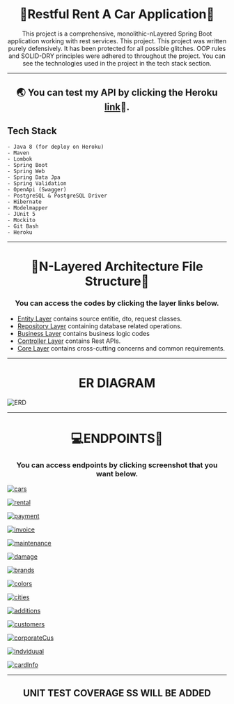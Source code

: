 <h1 align='center'>🚗<strong>Restful Rent A Car Application</strong>🚗</h1>

<p align='center'> 
   This project is a comprehensive, monolithic-nLayered Spring Boot application working with rest services. This project. This project was written purely defensively. It has been protected for all possible glitches. OOP rules and SOLID-DRY principles were adhered to throughout the project. You can see the technologies used in the project in the tech stack section.
</p>

<hr></hr>

<h2 align='center'>🌏 You can test my API by clicking the Heroku <a href="https://rent-a-car-application.herokuapp.com/swagger-ui/index.html">link</a>🔗.</h2>

## Tech Stack
```
- Java 8 (for deploy on Heroku)
- Maven
- Lombok
- Spring Boot
- Spring Web
- Spring Data Jpa
- Spring Validation
- OpenApi (Swagger)
- PostgreSQL & PostgreSQL Driver
- Hibernate
- Modelmapper
- JUnit 5
- Mockito
- Git Bash
- Heroku
```
---

<h1 align='center'>📂N-Layered Architecture File Structure🧱</h1>
<h3 align = 'center'><strong>You can access the codes by clicking the layer links below.</strong></h3>

<ul><li><a href="https://github.com/hzyazilimci/rentACar-App/tree/master/src/main/java/com/turkcell/rentACar/entities">Entity Layer</a> contains source entitie, dto, request classes.</li>
      <li><a href="https://github.com/hzyazilimci/rentACar-App/tree/master/src/main/java/com/turkcell/rentACar/dataAccess">Repository Layer</a> containing database related operations.</li>
      <li><a href="https://github.com/hzyazilimci/rentACar-App/tree/master/src/main/java/com/turkcell/rentACar/business">Business Layer</a> contains business logic codes</li>
       <li><a href="https://github.com/hzyazilimci/rentACar-App/tree/master/src/main/java/com/turkcell/rentACar/api">Controller Layer</a> contains Rest APIs.</li>
       <li><a href="https://github.com/hzyazilimci/rentACar-App/tree/master/src/main/java/com/turkcell/rentACar/core">Core Layer</a> contains cross-cutting concerns and common requirements.</li>
</ul>

---

<h1 align='center'>ER DIAGRAM</h1>

![ERD](https://user-images.githubusercontent.com/83385573/171025062-e2f9d4b9-5bc4-431c-894e-bda1e417ea9d.JPG)

---

<h1 align='center'>💻ENDPOINTS📱</h1>
<h3 align = 'center'><strong>You can access endpoints by clicking screenshot that you want below.</strong></h3>

<a href="https://github.com/hzyazilimci/rentACar-App/blob/master/src/main/java/com/turkcell/rentACar/api/controllers/CarsController.java">![cars](https://user-images.githubusercontent.com/83385573/171030427-6bce88f2-afcf-404c-8c56-f2dc4b2cbe72.JPG)</a>

<a href="https://github.com/hzyazilimci/rentACar-App/blob/master/src/main/java/com/turkcell/rentACar/api/controllers/RentalsController.java">![rental](https://user-images.githubusercontent.com/83385573/171030578-3421803a-2a7f-4f17-91dc-1aca3de7b33f.JPG)</a>

<a href="https://github.com/hzyazilimci/rentACar-App/blob/master/src/main/java/com/turkcell/rentACar/api/controllers/PaymentsController.java">![payment](https://user-images.githubusercontent.com/83385573/171030588-794ae5b2-76e6-459d-aa35-450a8a6bc3df.JPG)</a>

<a href="https://github.com/hzyazilimci/rentACar-App/blob/master/src/main/java/com/turkcell/rentACar/api/controllers/InvoicesController.java">![invoice](https://user-images.githubusercontent.com/83385573/171030599-4db4627e-aae7-4f79-8c1c-c2ba51656117.JPG)</a>

<a href="https://github.com/hzyazilimci/rentACar-App/blob/master/src/main/java/com/turkcell/rentACar/api/controllers/CarMaintenancesController.java">![maintenance](https://user-images.githubusercontent.com/83385573/171030619-af322fc1-12cb-49dd-85da-ee674e0903ed.JPG)</a>

<a href="https://github.com/hzyazilimci/rentACar-App/blob/master/src/main/java/com/turkcell/rentACar/api/controllers/CarDamagesController.java">![damage](https://user-images.githubusercontent.com/83385573/171030628-f8445828-d394-4ccd-90e0-d3c665239760.JPG)</a>

<a href="https://github.com/hzyazilimci/rentACar-App/blob/master/src/main/java/com/turkcell/rentACar/api/controllers/BrandsController.java">![brands](https://user-images.githubusercontent.com/83385573/171030476-067426e1-942d-4812-9dba-d59e6fff92dd.JPG)</a>

<a href="https://github.com/hzyazilimci/rentACar-App/blob/master/src/main/java/com/turkcell/rentACar/api/controllers/ColorsController.java">![colors](https://user-images.githubusercontent.com/83385573/171030496-be605cb2-d4d6-41bb-9a9a-0ab32b789419.JPG)</a>

<a href = "https://github.com/hzyazilimci/rentACar-App/blob/master/src/main/java/com/turkcell/rentACar/api/controllers/CitiesController.java">![cities](https://user-images.githubusercontent.com/83385573/171030512-dd4f42a3-c52d-4cf9-9ffd-8e3f902ff9ab.JPG)</a>

<a href = "https://github.com/hzyazilimci/rentACar-App/blob/master/src/main/java/com/turkcell/rentACar/api/controllers/AdditionsController.java"> ![additions](https://user-images.githubusercontent.com/83385573/171030545-535ed5e1-a304-4157-afde-a0aae2be1a25.JPG)</a>

<a href="https://github.com/hzyazilimci/rentACar-App/blob/master/src/main/java/com/turkcell/rentACar/api/controllers/CustomersController.java">![customers](https://user-images.githubusercontent.com/83385573/171030819-168af1d0-73cf-44d0-8af1-0d7c657db82c.JPG)</a>

<a href="https://github.com/hzyazilimci/rentACar-App/blob/master/src/main/java/com/turkcell/rentACar/api/controllers/CorporateCustomersController.java">![corporateCus](https://user-images.githubusercontent.com/83385573/171030852-56f91204-3162-44e2-9ddf-36e47b5af1ad.JPG)</a>

<a href="https://github.com/hzyazilimci/rentACar-App/blob/master/src/main/java/com/turkcell/rentACar/api/controllers/IndividualCustomersController.java">![indviduual](https://user-images.githubusercontent.com/83385573/171030871-2dce8c77-d24c-442a-89df-976d3928c0cb.JPG)</a>

<a href="https://github.com/hzyazilimci/rentACar-App/blob/master/src/main/java/com/turkcell/rentACar/api/controllers/CardInfosController.java">![cardInfo](https://user-images.githubusercontent.com/83385573/171030883-4ebb9383-253b-47c1-ab48-234f9289e959.JPG)</a>

---
<h2 align='center'>UNIT TEST COVERAGE SS WILL BE ADDED</h2>

